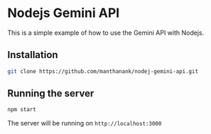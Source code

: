 # Nodejs Gemini API

This is a simple example of how to use the Gemini API with Nodejs.

## Installation

```bash
git clone https://github.com/manthanank/nodej-gemini-api.git
```

## Running the server

```bash
npm start
```

The server will be running on `http://localhost:3000`

